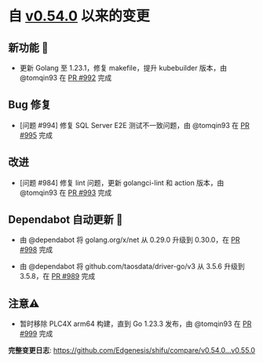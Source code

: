 # 自 [v0.54.0](https://github.com/Edgenesis/shifu/releases/tag/v0.54.0) 以来的变更

## 新功能 🎉

* 更新 Golang 至 1.23.1，修复 makefile，提升 kubebuilder 版本，由 @tomqin93 在 [PR #992](https://github.com/Edgenesis/shifu/pull/992) 完成

## Bug 修复

* [问题 #994] 修复 SQL Server E2E 测试不一致问题，由 @tomqin93 在 [PR #995](https://github.com/Edgenesis/shifu/pull/995) 完成

## 改进

* [问题 #984] 修复 lint 问题，更新 golangci-lint 和 action 版本，由 @tomqin93 在 [PR #993](https://github.com/Edgenesis/shifu/pull/993) 完成

## Dependabot 自动更新 🤖

* 由 @dependabot 将 golang.org/x/net 从 0.29.0 升级到 0.30.0，在 [PR #998](https://github.com/Edgenesis/shifu/pull/998) 完成

* 由 @dependabot 将 github.com/taosdata/driver-go/v3 从 3.5.6 升级到 3.5.8，在 [PR #989](https://github.com/Edgenesis/shifu/pull/989) 完成

## 注意⚠️

* 暂时移除 PLC4X arm64 构建，直到 Go 1.23.3 发布，由 @tomqin93 在 [PR #999](https://github.com/Edgenesis/shifu/pull/999) 完成

**完整变更日志**: https://github.com/Edgenesis/shifu/compare/v0.54.0...v0.55.0

